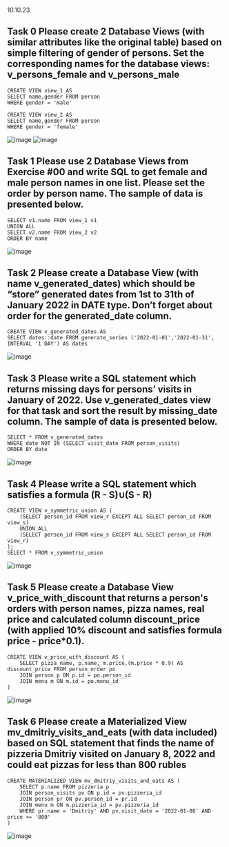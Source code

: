 10.10.23
## Task 0 Please create 2 Database Views (with similar attributes like the original table) based on simple filtering of gender of persons. Set the corresponding names for the database views: v_persons_female and v_persons_male
```
CREATE VIEW view_1 AS
SELECT name,gender FROM person 
WHERE gender = 'male'
```
```
CREATE VIEW view_2 AS
SELECT name,gender FROM person 
WHERE gender = 'female'
```
![image](https://github.com/necessary22/db_practice/assets/93242683/f9fd464a-f81c-4be9-9eee-5f1f11518773)
![image](https://github.com/necessary22/db_practice/assets/93242683/bb963e82-6ff7-46f5-bd1e-3858198b5870)

## Task 1 Please use 2 Database Views from Exercise #00 and write SQL to get female and male person names in one list. Please set the order by person name. The sample of data is presented below.
```
SELECT v1.name FROM view_1 v1 
UNION ALL
SELECT v2.name FROM view_2 v2
ORDER BY name
```
![image](https://github.com/necessary22/db_practice/assets/93242683/f432a4ea-93b2-4d79-8a20-6fff5551f412)

## Task 2 Please create a Database View (with name v_generated_dates) which should be “store” generated dates from 1st to 31th of January 2022 in DATE type. Don’t forget about order for the generated_date column.
```
CREATE VIEW v_generated_dates AS 
SELECT dates::date FROM generate_series ('2022-01-01','2022-01-31', INTERVAL '1 DAY') AS dates
```
![image](https://github.com/necessary22/db_practice/assets/93242683/e75dfb24-7ec1-4fb8-94bc-e98b0cbf98a4)

## Task 3 Please write a SQL statement which returns missing days for persons’ visits in January of 2022. Use v_generated_dates view for that task and sort the result by missing_date column. The sample of data is presented below.
```
SELECT * FROM v_generated_dates 
WHERE date NOT IN (SELECT visit_date FROM person_visits)
ORDER BY date
```
![image](https://github.com/necessary22/db_practice/assets/93242683/19f8f68a-2e5c-4cc3-8973-7200561954f4)

## Task 4  Please write a SQL statement which satisfies a formula (R - S)∪(S - R) 
```
CREATE VIEW v_symmetric_union AS (
	(SELECT person_id FROM view_r EXCEPT ALL SELECT person_id FROM view_s)
	UNION ALL
	(SELECT person_id FROM view_s EXCEPT ALL SELECT person_id FROM view_r)
);
SELECT * FROM v_symmetric_union
```
![image](https://github.com/necessary22/db_practice/assets/93242683/e64099a3-e1af-48f4-a74b-38379d6c9f32)

## Task 5 Please create a Database View v_price_with_discount that returns a person's orders with person names, pizza names, real price and calculated column discount_price (with applied 10% discount and satisfies formula price - price*0.1).
```
CREATE VIEW v_price_with_discount AS (
	SELECT pizza_name, p.name, m.price,(m.price * 0.9) AS discount_price FROM person_order po
	JOIN person p ON p.id = po.person_id
	JOIN menu m ON m.id = po.menu_id
)
```
![image](https://github.com/necessary22/db_practice/assets/93242683/c46e0215-e396-4c31-a131-7f33f59a0afa)

## Task 6 Please create a Materialized View mv_dmitriy_visits_and_eats (with data included) based on SQL statement that finds the name of pizzeria Dmitriy visited on January 8, 2022 and could eat pizzas for less than 800 rubles 

```
CREATE MATERIALIZED VIEW mv_dmitriy_visits_and_eats AS (
	SELECT p.name FROM pizzeria p
	JOIN person_visits pv ON p.id = pv.pizzeria_id
	JOIN person pr ON pv.person_id = pr.id
	JOIN menu m ON m.pizzeria_id = pv.pizzeria_id 
	WHERE pr.name = 'Dmitriy' AND pv.visit_date = '2022-01-08' AND price <= '800'  
)
```
![image](https://github.com/necessary22/db_practice/assets/93242683/a2e999f9-d330-458a-8b2b-90d7a6e359f6)

